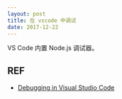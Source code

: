 ```yaml
---
layout: post
title: 在 vscode 中调试
date: 2017-12-22
---
```


VS Code 内置 Node.js 调试器。

## REF

- [Debugging in Visual Studio Code][debugging]

[debugging]: https://code.visualstudio.com/Docs/editor/debugging